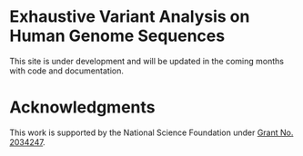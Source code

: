 # Exhaustive Variant Analysis on Human Genome Sequences

This site is under development and will be updated in the coming months with code and documentation.



# Acknowledgments

This work is supported by the National Science Foundation under [Grant No. 2034247](https://nsf.gov/awardsearch/showAward?AWD_ID=2034247).
